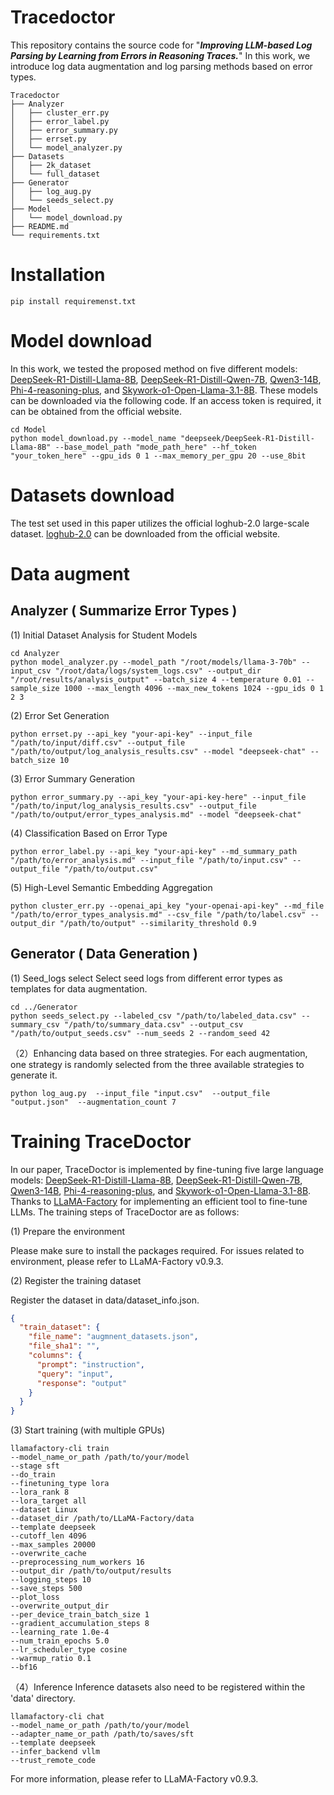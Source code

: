 # Tracedoctor
This repository contains the source code for "***Improving LLM-based Log Parsing by Learning from Errors in Reasoning Traces.***" In this work, we introduce log data augmentation and log parsing methods based on error types.
```
Tracedoctor
├── Analyzer
│   ├── cluster_err.py
│   ├── error_label.py
│   ├── error_summary.py
│   ├── errset.py
│   └── model_analyzer.py
├── Datasets
│   ├── 2k_dataset
│   └── full_dataset
├── Generator
│   ├── log_aug.py
│   └── seeds_select.py
├── Model
│   └── model_download.py
├── README.md
└── requirements.txt
```
  

#  Installation
```
pip install requiremenst.txt
```


  
  
# Model download
In this work, we tested the proposed method on five different models: [DeepSeek-R1-Distill-Llama-8B](https://huggingface.co/deepseek-ai/DeepSeek-R1-Distill-Llama-8B), [DeepSeek-R1-Distill-Qwen-7B](https://huggingface.co/deepseek-ai/DeepSeek-R1-Distill-Qwen-7B), [Qwen3-14B](https://huggingface.co/Qwen/Qwen3-14B), [Phi-4-reasoning-plus](https://huggingface.co/microsoft/Phi-4-reasoning-plus), and [Skywork-o1-Open-Llama-3.1-8B](https://huggingface.co/Skywork/Skywork-o1-Open-Llama-3.1-8B). These models can be downloaded via the following code. If an access token is required, it can be obtained from the official website.
```
cd Model
python model_download.py --model_name "deepseek/DeepSeek-R1-Distill-Llama-8B" --base_model_path "mode_path_here" --hf_token "your_token_here" --gpu_ids 0 1 --max_memory_per_gpu 20 --use_8bit
```

# Datasets download
The test set used in this paper utilizes the official loghub-2.0 large-scale dataset. [loghub-2.0](https://github.com/logpai/loghub-2.0) can be downloaded from the official website.

  
# Data augment
## Analyzer ( Summarize Error Types )

(1) Initial Dataset Analysis for Student Models
```
cd Analyzer
python model_analyzer.py --model_path "/root/models/llama-3-70b" --input_csv "/root/data/logs/system_logs.csv" --output_dir "/root/results/analysis_output" --batch_size 4 --temperature 0.01 --sample_size 1000 --max_length 4096 --max_new_tokens 1024 --gpu_ids 0 1 2 3
```
  (2)   Error Set Generation
```
python errset.py --api_key "your-api-key" --input_file "/path/to/input/diff.csv" --output_file "/path/to/output/log_analysis_results.csv" --model "deepseek-chat" --batch_size 10
```

(3)  Error Summary Generation
```
python error_summary.py --api_key "your-api-key-here" --input_file "/path/to/input/log_analysis_results.csv" --output_file "/path/to/output/error_types_analysis.md" --model "deepseek-chat"
```

(4)  Classification Based on Error Type
```
python error_label.py --api_key "your-api-key" --md_summary_path "/path/to/error_analysis.md" --input_file "/path/to/input.csv" --output_file "/path/to/output.csv"
```
 
 (5)  High-Level Semantic Embedding Aggregation
```
python cluster_err.py --openai_api_key "your-openai-api-key" --md_file "/path/to/error_types_analysis.md" --csv_file "/path/to/label.csv" --output_dir "/path/to/output" --similarity_threshold 0.9
```



  




  




  
##  Generator ( Data Generation )
(1)  Seed_logs select
Select seed logs from different error types as templates for data augmentation.
```
cd ../Generator
python seeds_select.py --labeled_csv "/path/to/labeled_data.csv" --summary_csv "/path/to/summary_data.csv" --output_csv "/path/to/output_seeds.csv" --num_seeds 2 --random_seed 42
```
（2）Enhancing data based on three strategies.
For each augmentation, one strategy is randomly selected from the three available strategies to generate it.
```
python log_aug.py  --input_file "input.csv"  --output_file "output.json"  --augmentation_count 7
```


  
  

# Training TraceDoctor

In our paper, TraceDoctor is implemented by fine-tuning five large language models: [DeepSeek-R1-Distill-Llama-8B](https://huggingface.co/deepseek-ai/DeepSeek-R1-Distill-Llama-8B), [DeepSeek-R1-Distill-Qwen-7B](https://huggingface.co/deepseek-ai/DeepSeek-R1-Distill-Qwen-7B), [Qwen3-14B](https://huggingface.co/Qwen/Qwen3-14B), [Phi-4-reasoning-plus](https://huggingface.co/microsoft/Phi-4-reasoning-plus), and [Skywork-o1-Open-Llama-3.1-8B](https://huggingface.co/Skywork/Skywork-o1-Open-Llama-3.1-8B). Thanks to [LLaMA-Factory](https://github.com/hiyouga/LLaMA-Factory) for implementing an efficient tool to fine-tune LLMs. The training steps of TraceDoctor are as follows:

(1) Prepare the environment

Please make sure to install the packages required. For issues related to environment, please refer to LLaMA-Factory v0.9.3.

(2) Register the training dataset

Register the dataset in data/dataset_info.json.
```json
{
  "train_dataset": {
    "file_name": "augmnent_datasets.json",
    "file_sha1": "",
    "columns": {
      "prompt": "instruction",
      "query": "input",
      "response": "output"
    }
  }
}
```
(3) Start training (with multiple GPUs)

```
llamafactory-cli train  
--model_name_or_path /path/to/your/model  
--stage sft  
--do_train  
--finetuning_type lora  
--lora_rank 8  
--lora_target all  
--dataset Linux  
--dataset_dir /path/to/LLaMA-Factory/data  
--template deepseek  
--cutoff_len 4096  
--max_samples 20000  
--overwrite_cache  
--preprocessing_num_workers 16  
--output_dir /path/to/output/results  
--logging_steps 10  
--save_steps 500  
--plot_loss  
--overwrite_output_dir  
--per_device_train_batch_size 1  
--gradient_accumulation_steps 8  
--learning_rate 1.0e-4  
--num_train_epochs 5.0  
--lr_scheduler_type cosine  
--warmup_ratio 0.1  
--bf16  
```
（4）Inference
Inference datasets also need to be registered within the 'data' directory.
```
llamafactory-cli chat  
--model_name_or_path /path/to/your/model  
--adapter_name_or_path /path/to/saves/sft  
--template deepseek
--infer_backend vllm
--trust_remote_code
```
For more information, please refer to LLaMA-Factory v0.9.3.
